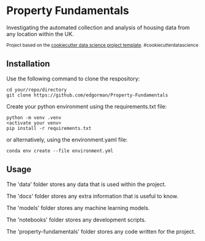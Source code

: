 # Property Fundamentals

Investigating the automated collection and analysis of housing data from any location within the UK.
<p><small>Project based on the <a target="_blank" href="https://drivendata.github.io/cookiecutter-data-science/">cookiecutter data science project template</a>. #cookiecutterdatascience</small></p>

## Installation 
Use the following command to clone the respository:
```
cd your/repo/directory
git clone https://github.com/edgorman/Property-Fundamentals
```

Create your python environment using the requirements.txt file: 
```
python -m venv .venv
<activate your venv>
pip install -r requirements.txt
```

or alternatively, using the environment.yaml file:
```
conda env create --file environment.yml
```

## Usage
The 'data' folder stores any data that is used within the project.

The 'docs' folder stores any extra information that is useful to know.

The 'models' folder stores any machine learning models.

The 'notebooks' folder stores any development scripts.

The 'property-fundamentals' folder stores any code written for the project.
